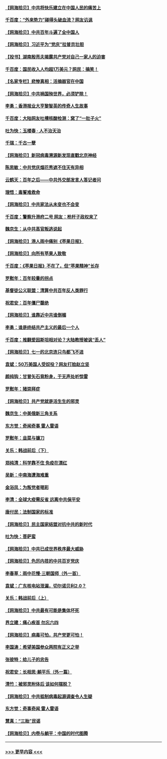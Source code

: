 #### [【网海拾贝】中共将快乐建立在中国人民的痛苦上](../pages/nsc993/n13064939.md?t=07040402) 
#### [千百度：“外来势力”碰得头破血流？网友讥讽](../pages/nsc993/n13064878.md?t=07040402) 
#### [【网海拾贝】中共百年斗遍了全中国人](../pages/nsc993/n13060020.md?t=07040402) 
#### [【网海拾贝】习近平为“党庆”拉普京壮胆](../pages/nsc993/n13057781.md?t=07040402) 
#### [【投书】湖南殷亮夫揭露共产党对自己一家人的迫害](../pages/nsc993/n13057744.md?t=07040402) 
#### [千百度：国民收入人均超1万美元？网民：搞笑！](../pages/nsc993/n13057692.md?t=07040402) 
#### [【名家专栏】悲惨真相：活摘器官在中国](../pages/nsc993/n13056611.md?t=07040402) 
#### [【网海拾贝】中共祸国殃世界，必须铲除！](../pages/nsc993/n13056011.md?t=07040402) 
#### [李勇：香港报业大亨黎智英的传奇人生故事](../pages/nsc993/n13055258.md?t=07040402) 
#### [千百度：大陆网友吐槽核酸检测：窝了“一肚子火”](../pages/nsc993/n13055194.md?t=07040402) 
#### [吐为快：玉楼春 · 人不治天治](../pages/nsc993/n13054028.md?t=07040402) 
#### [千瑞：千古一孽](../pages/nsc993/n13054016.md?t=07040402) 
#### [【网海拾贝】新冠病毒溯源新发现直戳北京神经](../pages/nsc993/n13052425.md?t=07040402) 
#### [陈思敏：中共党庆烟花秀遮不住天有异相](../pages/nsc993/n13052020.md?t=07040402) 
#### [云鹤天：百年之后——中共外交部发言人答记者问](../pages/nsc993/n13051604.md?t=07040402) 
#### [理悟：毒誓难救命](../pages/nsc993/n13051601.md?t=07040402) 
#### [【网海拾贝】中共家法从未变也不会变](../pages/nsc993/n13050366.md?t=07040402) 
#### [千百度：警察升港府二号 网友：枪杆子政权来了](../pages/nsc993/n13050261.md?t=07040402) 
#### [魏京生：从中共高官叛逃说起](../pages/nsc993/n13048997.md?t=07040402) 
#### [【网海拾贝】港人雨中痛别《苹果日报》](../pages/nsc993/n13048941.md?t=07040402) 
#### [【网海拾贝】向所有苹果人致敬](../pages/nsc993/n13046795.md?t=07040402) 
#### [千百度：《苹果日报》不在了，但“苹果精神”长存](../pages/nsc993/n13046703.md?t=07040402) 
#### [罗慰年：百年较量的拐点](../pages/nsc993/n13046542.md?t=07040402) 
#### [基督徒公义联盟：清算中共百年反人类罪行](../pages/nsc993/n13046499.md?t=07040402) 
#### [祝君安：百年僵尸罄绝](../pages/nsc993/n13045595.md?t=07040402) 
#### [【网海拾贝】谁靠近中共谁倒楣](../pages/nsc993/n13044667.md?t=07040402) 
#### [李勇：谁是终结共产主义的最后一个人](../pages/nsc993/n13044397.md?t=07040402) 
#### [千百度：推翻爱因斯坦相对论？大陆教授被讽“丢人”](../pages/nsc993/n13043908.md?t=07040402) 
#### [【网海拾贝】七一的北京连只鸟都飞不进](../pages/nsc993/n13041377.md?t=07040402) 
#### [袁斌：50万美国人受奴役？网友打脸赵立坚](../pages/nsc993/n13041330.md?t=07040402) 
#### [颜纯钩：甘冒矢石竟粉身，于无声处听惊雷](../pages/nsc993/n13041140.md?t=07040402) 
#### [罗慰年：猪崇拜症](../pages/nsc993/n13041071.md?t=07040402) 
#### [【网海拾贝】共产党就是活生生的邪灵](../pages/nsc993/n13036627.md?t=07040402) 
#### [魏京生：中美俄新三角关系](../pages/nsc993/n13035986.md?t=07040402) 
#### [东方觉：奇闻奇事 雷人雷语](../pages/nsc993/n13035878.md?t=07040402) 
#### [罗慰年：韭菜与镰刀](../pages/nsc993/n13034374.md?t=07040402) 
#### [关乐：韩战前后（下）](../pages/nsc993/n13034113.md?t=07040402) 
#### [郑纯清：科学靠不住 免疫在漂红](../pages/nsc993/n13034093.md?t=07040402) 
#### [吴新：中南海遭海难重](../pages/nsc993/n13034084.md?t=07040402) 
#### [金浴凤：为叛党者喝彩](../pages/nsc993/n13034058.md?t=07040402) 
#### [李清：全球大疫需反省 远离中共保平安](../pages/nsc993/n13033784.md?t=07040402) 
#### [唐付民：法制国家的标准](../pages/nsc993/n13032944.md?t=07040402) 
#### [【网海拾贝】民主国家结盟对抗中共的新时代](../pages/nsc993/n13031717.md?t=07040402) 
#### [吐为快：菩萨蛮](../pages/nsc993/n13030033.md?t=07040402) 
#### [【网海拾贝】中共已成世界秩序最大威胁](../pages/nsc993/n13028138.md?t=07040402) 
#### [【网海拾贝】色厉内荏的中共百岁党庆](../pages/nsc993/n13025582.md?t=07040402) 
#### [李春草：雨中花慢‧三朝国师（外一首）](../pages/nsc993/n13025567.md?t=07040402) 
#### [袁斌：广东核电站泄漏，切尔诺贝利2.0？](../pages/nsc993/n13025475.md?t=07040402) 
#### [关乐：韩战前后（上）](../pages/nsc993/n13025387.md?t=07040402) 
#### [【网海拾贝】中共最有可能是集体坏死](../pages/nsc993/n13023101.md?t=07040402) 
#### [界立建：痛心疾首 勿忘六四](../pages/nsc993/n13022339.md?t=07040402) 
#### [【网海拾贝】病毒可怕，共产党更可怕！](../pages/nsc993/n13020728.md?t=07040402) 
#### [李国涛：希望美国参众两院有正义之举](../pages/nsc993/n13020674.md?t=07040402) 
#### [张彼特：给儿子的忠告](../pages/nsc993/n13018934.md?t=07040402) 
#### [祝君安：长相思‧躺平乐（外一篇）](../pages/nsc993/n13018923.md?t=07040402) 
#### [清竹：被邪灵附体后 该如何摆脱？](../pages/nsc993/n13018877.md?t=07040402) 
#### [【网海拾贝】中共抵制病毒起源调查令人生疑](../pages/nsc993/n13017785.md?t=07040402) 
#### [东方觉：奇事奇闻 雷人雷语](../pages/nsc993/n13017577.md?t=07040402) 
#### [慧真：“三胎”民谣](../pages/nsc993/n13017394.md?t=07040402) 
#### [【网海拾贝】内卷与躺平：中国的时代图腾](../pages/nsc993/n13016128.md?t=07040402) 

----
#### [ >>> 更早内容 <<< ](../indexes/nsc993-earlier.md)
